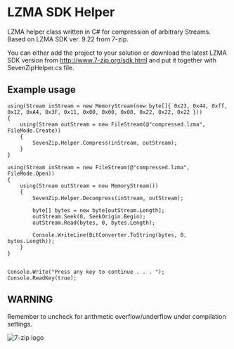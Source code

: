 LZMA SDK Helper
===============

LZMA helper class written in C# for compression of arbitrary Streams. Based on LZMA SDK ver. 9.22 from 7-zip.

You can either add the project to your solution or download the latest LZMA SDK version from http://www.7-zip.org/sdk.html and put it together with SevenZipHelper.cs file.

Example usage
-------------
	using(Stream inStream = new MemoryStream(new byte[]{ 0x23, 0x44, 0xff, 0x12, 0xA4, 0x3F, 0x11, 0x00, 0x00, 0x00, 0x22, 0x22, 0x22 }))
	{
		using(Stream outStream = new FileStream(@"compressed.lzma", FileMode.Create))
		{
			SevenZip.Helper.Compress(inStream, outStream);
		}
	}
	
	using(Stream inStream = new FileStream(@"compressed.lzma", FileMode.Open))
	{
		using(Stream outStream = new MemoryStream())
		{
			SevenZip.Helper.Decompress(inStream, outStream);
			
			byte[] bytes = new byte[outStream.Length];
			outStream.Seek(0, SeekOrigin.Begin);
			outStream.Read(bytes, 0, bytes.Length);
			
			Console.WriteLine(BitConverter.ToString(bytes, 0, bytes.Length));
		}
	}
	
	
	Console.Write("Press any key to continue . . . ");
	Console.ReadKey(true);


WARNING
-------
Remember to uncheck for arithmetic overflow/underflow under compilation settings.

![7-zip logo](http://bit.ly/YWOR13)
